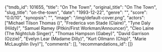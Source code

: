 {"tmdb_id": 101655, "title": "On The Town", "original_title": "On The Town", "slug_title": "on-the-town", "date": "1993-12-22", "genre": "", "score": "0.0/10", "synopsis": "", "image": "/img/default-cover.png", "actors": ["Michael Tilson Thomas ()", "Frederica von Stade (Claire)", "Tyne Daly (Hildy)", "Samuel Ramey (Pitkin/First Workman/Announcer)", "Cleo Laine (The Nightclub Singer)", "Thomas Hampson (Gabey)", "David Garrison (Ozzie)", "Evelyn Lear (Madame Dilly)", "Kurt Ollmann (Chip)", "Marie McLaughlin (Ivy)"], "comments": [], "recommandations_id": []}